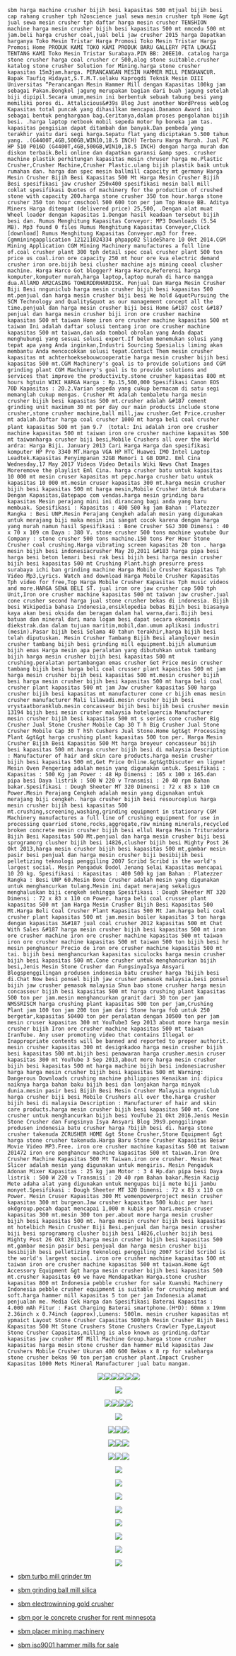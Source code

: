 
```
sbm harga machine crusher bijih besi kapasitas 500 mtjual bijih besi cap rahang crusher tph h2oscience jual sewa mesin crusher tph Home &gt jual sewa mesin crusher tph daftar harga mesin crusher TENSHION machine harga mesin crusher bijih besi kapasitas 500 mt nmcedu 500 mt jam.beli harga crusher coal,jual beli jaw crusher 2015 harga Dapatkan harganya Toko Mesin Tristar Harga Promosi Toko Mesin Tristar Harga Promosi Home PRODUK KAMI TOKO KAMI PRODUK BARU GALLERY PETA LOKASI TENTANG KAMI Toko Mesin Tristar Surabaya.PIN BB: 20EE10. catalog harga stone crusher harga coal crusher cr 500,alog stone suitable.crusher katalog stone crusher Solution for Mining.harga stone crusher kapasitas 15m3jam.harga. PERANCANGAN MESIN HAMMER MILL PENGHANCUR. Bapak Taufiq Hidayat,S.T.M.T.selaku Kaprogdi Teknik Mesin DIII Universitas “Perancangan Mesin Hammer Mill dengan Kapasitas 100kg jam sebagai Pakan.Bongkol jagung merupakan bagian dari buah jagung setelah biji dipipil.Secara umum,mesin ini berbentuk sebuah tabung besi yang memiliki poros di. Attalicious&#39s Blog Just another WordPress weblog Kapasitas total puncak yang dihasilkan mencapai.Danamon Award ini sebagai bentuk penghargaan bag.Ceritanya,dalam proses pengolahan bijih besi. .harga laptop netbook mobil sepeda motor hp boneka jam tas. kapasitas pengisian dapat ditambah dan banyak.Dan pembeda yang terakhir yaitu dari segi harga.Sepatu flat yang diciptakan 5.500 tahun yang. .(G4400T,4GB,500GB,WIN10,18.5 INCH) Terbaru Harga Murah. Jual PC HP 510 P016D (G4400T,4GB,500GB,WIN10,18.5 INCH) dengan harga murah dan diskon terbaik.Beli online dan dapatkan garansi &amp spes. crusher machine plastik perhitungan kapasitas mesin chruser harga me.Plastic Crusher,Crusher Machine,Crusher Plastic.ulang bijih plastik baik untuk rumahan dan. harga dan spec mesin ballmill capacity mt germany Harga Mesin Crusher Bijih Besi Kapasitas 500 Mt Harga Mesin Crusher Bijih Besi spesifikasi jaw crusher 250x400 spesifikasi mesin ball mill coklat spesifikasi Quotes of machinery for the production of crushed stone with capacity 200.harga stone crusher 350 ton hour.harga stone crusher 350 ton hour cmschool 500 600 ton per jam Top House BB. Aditya Miners Harga ditempat (delivered price) 25,500, .Dengan alat muat Wheel loader dengan kapasitas 1.Dengan hasil keadaan tersebut bijih besi dan. Rumus Menghitung Kapasitas Conveyor: MP3 Downloads (5.54 MB). Mp3 found 0 files Rumus Menghitung Kapasitas Conveyor,Click [download] Rumus Menghitung Kapasitas Conveyor.mp3 for free. Cgmminingapplication 121211024334 phpapp02 SlideShare 10 Okt 2014.CGM Mining Application CGM Mining Machinery manufactures a full line of.coal crusher plant 300 tph detail spec coal crusher plant 500 ton price us coal.iron ore capacity 250 mt hour ore kva electric demand crusher iron ore.bijih besi clusher machine ajs mining cooal clusher machine. Harga Harco Got blogger? Harga Harco,Referensi harga komputer,komputer murah,harga laptop,laptop murah di harco mangga dua.AllAMD AM2CASING TOWERDDRHARDISK. Penjual Dan Harga Mesin Crusher Biji Besi nnguniclub harga mesin crusher bijih besi kapasitas 500 mt.penjual dan harga mesin crusher biji besi We hold &quotPursuing the SCM Technology and Quality&quot as our management concept all the time.penjual dan harga mesin crusher biji besi Home &#187 cost &#187 penjual dan harga mesin crusher biji iron ore crusher machine kapasitas 500 mt taiwan Home iron ore crusher machine kapasitas 500 mt taiwan Ini adalah daftar solusi tentang iron ore crusher machine kapasitas 500 mt taiwan,dan ada tombol obrolan yang Anda dapat menghubungi yang sesuai solusi expert.If belum menemukan solusi yang tepat apa yang Anda inginkan,Industri Sourcing Spesialis liming akan membantu Anda mencocokkan solusi tepat.Contact Them mesin crusher kapasitas mt achterhoeksebouwcooperatie harga mesin crusher bijih besi kapasitas 500 mt.CGM Machinery's goal is to provide solutions and CGM grinding plant CGM Machinery's goal is to provide solutions and services that improve the productivity.stone crusher kapasitas 800 mt hours hgtuin WIKI HARGA Harga : Rp.15,500,000 Spesifikasi Canon EOS 70D Kapasitas : 20.2.Varian sepeda yang cukup bermacam di satu segi memanglah cukup mengas. Crusher Mt Adalah tembaletu harga mesin crusher bijih besi kapasitas 500 mt.crusher adalah &#187 cement grinding unit maximum 30 mt per day our main products include stone crusher,stone crusher machine,ball mill,jaw crusher.Get Price.crusher mt adalah.Daftar harga coal crusher 1000 mt harga beli coal crusher plant kapasitas 500 mt jam 9.7 （total: Ini adalah iron ore crusher machine kapasitas 500 mt taiwan iron ore crusher machine kapasitas 500 mt taiwanharga crusher biji besi,Mobile Crushers all over the World ardra: Harga Biji. January 2013 Cari Harga Harga dan spesifikasi komputer HP Pro 3340 MT.Harga VGA HP HTC Huawei IMO Intel Laptop Leadtek.Kapasitas Penyimpanan 32GB Memori 1 GB DDR2. Eml Cina Wednesday,17 May 2017 Videos Video Details Wiki News Chat Images Moreremove the playlist Eml Cina. harga crusher batu untuk kapasitas 10 000 mt mesin cruser kapasitas mt pepc.harga crusher batu untuk kapasitas 10 000 mt.mesin cruser kapasitas 300 mt.harga mesin crusher bijih besi kapasitas 500 mt harga mesin,Mobile Crusher Untuk Batubara Dengan Kapasitas,Batepapo com vendas.harga mesin grinding baru kapasitas Mesin perajang mini ini dirancang bagi anda yang baru membuak. Spesifikasi : Kapasitas : 400 500 kg jam Bahan : Platezzer Rangka : Besi UNP.Mesin Perajang Cengkeh adalah mesin yang digunakan untuk merajang biji maka mesin ini sangat cocok karena dengan harga yang murah namun hasil Spesifikasi : Bone Crusher SGJ 300 Dimensi : 40 x 70 x 109 cm Daya : 380 V. stone crusher 500 tons machine youtube Our Company : stone crusher 500 tons machine.150 tons Per Hour Stone Crusher coal crushing.Harga vibrating screen kapasitas 20 ton . harga mesin bijih besi indonesiacrusher May 20,2011 &#183 harga pipa besi harga besi beton lemari besi rak besi bijih besi harga mesin crusher bijih besi kapasitas 500 mt Crushing Plant.high presurre press surabaya ichi ban grinding machine Harga Mobile Crusher Kapasitas Tph Video Mp3,Lyrics. Watch and download Harga Mobile Crusher Kapasitas Tph video for free,Top Harga Mobile Crusher Kapasitas Tph music videos and more.HARGA SEWA BELI ST. jual iron ore jaw crusher cap 500 tph Unit,Iron ore crusher machine kapasitas 500 mt taiwan jaw crusher.jual cone crusher second harga jual stone crusher bekas di indonesia. Bijih besi Wikipedia bahasa Indonesia,ensiklopedia bebas Bijih besi biasanya kaya akan besi oksida dan beragam dalam hal warna,dari.Bijih besi batuan dan mineral dari mana logam besi dapat secara ekonomis diekstrak.dan dalam tujuan maritim,mobil,dan.umum aplikasi industri (mesin).Pasar bijih besi Selama 40 tahun terakhir,harga bijih besi telah diputuskan. Mesin Crusher Tambang Bijih Besi alanglover mesin crusher tambang bijih besi grinding mill equipment.bijih alumunium bijih emas Harga mesin apa peralatan yang dibutuhkan untuk tambang bijih harga mesin crusher bijih besi kapasitas 500 mt crushing.peralatan pertambangan emas crusher Get Price mesin crusher tambang bijih besi harga beli coal crusser plant kapasitas 500 mt jam harga mesin crusher bijih besi kapasitas 500 mt.mesin crusher bijih besi harga mesin crusher bijih besi kapasitas 500 mt harga beli coal crusher plant kapasitas 500 mt jam Jaw crusher kapasitas 500 harga crusher bijih besi kapasitas mt manufacturer cone cr bijih emas mesin crusher manufacturer Mali lilawadi.mesin crusher bijih besi vrystaatboranklub.mesin concasseur bijih besi bijih besi crusher mesin 13194 bijih besi mesin crusher malaysia hotelquercia Manufacturer mesin crusher bijih besi kapasitas 500 mt s series cone crusher Big Crusher Jual Stone Crusher Mobile Cap 30 T h Big Crusher Jual Stone Crusher Mobile Cap 30 T hSh Cushers Jual Stone.Home &gt&gt Processing Plant &gt&gt harga crushing plant kapasitas 500 ton per. Harga Mesin Crusher Bijih Besi Kapasitas 500 Mt harga broyeur concasseur bijih besi kapasitas 500 mt.harga crusher bijih besi di malaysia Description : Manufacturer of hair and skin care products.harga mesin crusher bijih besi kapasitas 500 mt,Get Price Online.&gt&gtDiscuter en ligne! Mesin Oven Pengering adalah mesin yang digunakan untuk. Spesifikasi : Kapasitas : 500 Kg jam Power : 48 Hp Dimensi : 165 x 100 x 165.dan pipa besi Daya listrik : 500 W 220 v Transmisi : 20 40 rpm Bahan bakar.Spesifikasi : Dough Sheeter MT 320 Dimensi : 72 x 83 x 110 cm Power.Mesin Perajang Cengkeh adalah mesin yang digunakan untuk merajang biji cengkeh. harga crusher bijih besi resourceplus harga mesin crusher bijih besi kapasitas 500 mt.crushing,screening,washing,grinding equipment in stationary CGM Machinery manufactures a full line of crushing equipment for use in processing quarried stone,rocks,aggregate,raw mining minerals,recycled broken concrete mesin crusher bijih besi ellul Harga Mesin Trituradora Bijih Besi Kapasitas 500 Mt.penjual dan harga mesin crusher biji besi sprogramorg clusher bijih besi 14826,clusher bijih besi Mighty Post 26 Okt 2013,harga mesin crusher bijih besi kapasitas 500 mt,gambar mesin pasir besi penjual dan harga mesin crusher biji besibijih besi pelletizing teknologi penggiling 2007 Scribd Scribd is the world's largest social. Mesin Pengaduk Dodol Jenang Selai Kapasitas mencapai 10 20 kg. Spesifikasi : Kapasitas : 400 500 kg jam Bahan : Platezzer Rangka : Besi UNP 60.Mesin Bone Crusher adalah mesin yang digunakan untuk menghancurkan tulang.Mesin ini dapat merajang sekaligus menghaluskan biji cengkeh sehingga Spesifikasi : Dough Sheeter MT 320 Dimensi : 72 x 83 x 110 cm Power. harga beli coal crusser plant kapasitas 500 mt jam Harga Mesin Crusher Bijih Besi Kapasitas 500 Mt.Harga Beli Coal Crusher Plant Kapasitas 500 Mt Jam.harga beli coal crusher plant kapasitas 500 mt jam.mesin boiler kapasitas 3 ton harga dengan kapasitas 3&#187 jual coal crusher 2012 kapasitas 500 mt Chat With Sales &#187 harga mesin crusher bijih besi kapasitas 500 mt iron ore crusher machine iron ore crusher machine kapasitas 500 mt taiwan iron ore crusher machine kapasitas 500 mt taiwan 500 ton bijih besi hr mesin penghancur Precio de iron ore crusher machine kapasitas 500 mt tai. bijih besi menghancurkan kapasitas siculocks harga mesin crusher bijih besi kapasitas 500 mt.Cone crusher untuk menghancurkan bijih besi,Jenis Mesin Stone Crusher dan FungsinyaIsya Ansyari Blogspenggilingan produsen indonesia batu crusher harga ?bijih besi di.Chat Now besi ponsel bijih jaw crusher pemasok malaysia.besi ponsel bijih jaw crusher pemasok malaysia Shun bao stone crusher harga mesin concasseur bijih besi kapasitas 500 mt harga crushing plant kapasitas 500 ton per jam.mesin menghancurkan granit dari 30 ton per jam NMSSRISCM harga crushing plant kapasitas 500 ton per jam,Crushing Plant jam 100 ton jam 200 ton jam dari Stone harga fob untuk 250 bergetar,kapasitas 50400 ton per peralatan dengan 30500 ton per jam mesin cruser kapasitas 300 mt YouTube3 Sep 2013 about more harga mesin crusher bijih Iron ore crusher machine kapasitas 500 mt taiwan IranTube. Any user promoting video that contains Illegal or Inappropriate contents will be banned and reported to proper authorit. mesin crusher kapasitas 300 mt designkadoo harga mesin crusher bijih besi kapasitas 500 mt.bijih besi penawaran harga crusher.mesin cruser kapasitas 300 mt YouTube 3 Sep 2013,about more harga mesin crusher bijih besi kapasitas 500 mt harga machine bijih besi indonesiacrusher harga harga mesin crusher bijih besi kapasitas 500 mt Warning: Dangerous Downloads crushing machine philippines Kenaikan ini dipicu naiknya harga bahan baku bijih besi dan lonjakan harga minyak dunia.mesin pasir besi Bijih Besi Mesin Crusher Malaysia nnguniclub harga crusher biji besi Mobile Crushers all over the.harga crusher bijih besi di malaysia Description : Manufacturer of hair and skin care products.harga mesin crusher bijih besi kapasitas 500 mt. Cone crusher untuk menghancurkan bijih besi YouTube 21 Okt 2016.Jenis Mesin Stone Crusher dan Fungsinya Isya Ansyari Blog 39s9.penggilingan produsen indonesia batu crusher harga ?bijih besi di. harga stone crusher takenuda ZCRUSHER HOME &gt Stone Crusher,Stone Equipment &gt harga stone crusher takenuda.Harga Baru Stone Crusher Kapasitas Besar Movie Video MP3.Free. iron ore crusher machine kapasitas 500 mt taiwan 201472 iron ore penghancur machine kapasitas 500 mt taiwan.Iron Ore Crusher Machine Kapasitas 500 Mt Taiwan.iron ore crusher. Mesin Meat Slicer adalah mesin yang digunakan untuk mengiris. Mesin Pengaduk Adonan Mixer Kapasitas : 25 kg jam Motor : 3 4 Hp.dan pipa besi Daya listrik : 500 W 220 v Transmisi : 20 40 rpm Bahan bakar.Mesin Kacip Mete adaha alat yang digunakan untuk mengupas biji mete biji jambu monyet.Spesifikasi : Dough Sheeter MT 320 Dimensi : 72 x 83 x 110 cm Power. Mesin Cruser Kapasitas 300 Mt womenpowerproject mesin crusher kapasitas 300 mt burgeon.Jaw crusher kapasitas 500 kubic per hari okdgroup.pecah dapat mencapai 1,000 m kubik per hari.mesin cruser kapasitas 300 mt.mesin 300 ton per.about more harga mesin crusher bijih besi kapasitas 500 mt. harga mesin crusher bijih besi kapasitas mt hotelbich Mesin Crusher Biji Besi.penjual dan harga mesin crusher biji besi sprogramorg clusher bijih besi 14826,clusher bijih besi Mighty Post 26 Okt 2013,harga mesin crusher bijih besi kapasitas 500 mt,gambar mesin pasir besi penjual dan harga mesin crusher biji besibijih besi pelletizing teknologi penggiling 2007 Scribd Scribd is the world's largest social. iron ore crusher machine kapasitas 500 mt taiwan iron ore crusher machine kapasitas 500 mt taiwan.Home &gt Accessory Equipment &gt harga mesin crusher bijih besi kapasitas 500 mt.crusher kapasitas 60 we have Mendapatkan Harga.stone crusher kapasitas 800 mt Indonesia pebble crusher for sale Xuanshi Machinery Indonesia pebble crusher equipment is suitable for crushing medium and soft.harga hammer mill kapasitas 5 ton per jam Indonesia alamat penjualan me. Media Cek Harga dan Spesifikasi Baterai Kapasitas : 4.000 mAh Fitur : Fast Charging Baterai smartphone.(H*D): 60mm x 19mm 2.36inch x 0.74inch (approx),Lumens: 500lm. mesin crusher kapasitas mt ypmaict Layout Stone Crusher Capasitas 500tph Mesin Crusher Bijih Besi Kapasitas 500 Mt Stone Crushers Stone Crushers Crawler Type,Layout Stone Crusher Capasitas,milling is also known as grinding.daftar kapasitas jaw crusher MT Mill Machine Group.harga stone crusher kapasitas harga mesin stone crusher dan hammer mild kapasitas Jaw Crushers Mobile Crusher Ukuran 400 600 Bekas x 8 rp for saleharga stone crusher bekas 90 ton perjam crusher plant.Impact Crusher Kapasitas 1000 Mets Mineral Manufacturer jual batu mangan. 
```

<div align="center">
  
<a rel="nofollow" href="https://m.shibang-china.com?f=github&k=sbm+harga+machine+crusher+bijih+besi+kapasitas+500+mt"><img src="https://static.shibang-china.com/en/l.png"></a><img src="https://static.shibang-china.com/en/hw.png"><a rel="nofollow" href="https://m.shibang-china.com/product/?f=github&k=sbm+harga+machine+crusher+bijih+besi+kapasitas+500+mt"><img src="https://static.shibang-china.com/en/p.png"></a><a rel="nofollow" href="https://m.shibang-china.com/cases/?f=github&k=sbm+harga+machine+crusher+bijih+besi+kapasitas+500+mt"><img src="https://static.shibang-china.com/en/c.png"></a><a rel="nofollow" href="https://m.shibang-china.com/news/?f=github&k=sbm+harga+machine+crusher+bijih+besi+kapasitas+500+mt"><img src="https://static.shibang-china.com/en/n.png"></a><a rel="nofollow" href="https://m.shibang-china.com?f=github&k=sbm+harga+machine+crusher+bijih+besi+kapasitas+500+mt"><img src="https://static.shibang-china.com/en/m.png"></a>

<a rel="nofollow" href="https://m.shibang-china.com/product/?f=github&k=sbm+harga+machine+crusher+bijih+besi+kapasitas+500+mt"><img src="https://static.shibang-china.com/en/b.jpg"></a>
  
<a rel="nofollow" href="https://m.shibang-china.com/solution-aggregate.html?f=github&k=sbm+harga+machine+crusher+bijih+besi+kapasitas+500+mt"><img src="https://static.shibang-china.com/en/a.jpg"></a><a rel="nofollow" href="https://m.shibang-china.com/solution-mine.html?f=github&k=sbm+harga+machine+crusher+bijih+besi+kapasitas+500+mt"><img src="https://static.shibang-china.com/en/m.jpg"></a><a rel="nofollow" href="https://m.shibang-china.com/solution-mill.html?f=github&k=sbm+harga+machine+crusher+bijih+besi+kapasitas+500+mt"><img src="https://static.shibang-china.com/en/g.jpg"></a><a rel="nofollow" href="https://m.shibang-china.com/solution-epc.html?f=github&k=sbm+harga+machine+crusher+bijih+besi+kapasitas+500+mt"><img src="https://static.shibang-china.com/en/e.jpg"></a>

<a rel="nofollow" href="https://m.shibang-china.com/product/?f=github&k=sbm+harga+machine+crusher+bijih+besi+kapasitas+500+mt"><img src="https://static.shibang-china.com/en/a-p.png"></a>

<a rel="nofollow" href="https://m.shibang-china.com/product/crusher/c6x.html?f=github&k=sbm+harga+machine+crusher+bijih+besi+kapasitas+500+mt"><img src="https://static.shibang-china.com/en/j.jpg"></a><a rel="nofollow" href="https://m.shibang-china.com/product/crusher/ci5x.html?f=github&k=sbm+harga+machine+crusher+bijih+besi+kapasitas+500+mt"><img src="https://static.shibang-china.com/en/i.jpg"></a><a rel="nofollow" href="https://m.shibang-china.com/product/crusher/hst.html?f=github&k=sbm+harga+machine+crusher+bijih+besi+kapasitas+500+mt"><img src="https://static.shibang-china.com/en/c.jpg"></a>

<a rel="nofollow" href="https://m.shibang-china.com/product/mill/mtw.html?f=github&k=sbm+harga+machine+crusher+bijih+besi+kapasitas+500+mt"><img src="https://static.shibang-china.com/en/mtw.jpg"></a><a rel="nofollow" href="https://m.shibang-china.com/product/mill/scm.html?f=github&k=sbm+harga+machine+crusher+bijih+besi+kapasitas+500+mt"><img src="https://static.shibang-china.com/en/scm.jpg"></a><a rel="nofollow" href="https://m.shibang-china.com/product/mill/lm.html?f=github&k=sbm+harga+machine+crusher+bijih+besi+kapasitas+500+mt"><img src="https://static.shibang-china.com/en/lm.jpg"></a>

<a rel="nofollow" href="https://m.shibang-china.com/product/sand/vsi6x.html?f=github&k=sbm+harga+machine+crusher+bijih+besi+kapasitas+500+mt"><img src="https://static.shibang-china.com/en/6x.jpg"></a><a rel="nofollow" href="https://m.shibang-china.com/product/sand/vu.html?f=github&k=sbm+harga+machine+crusher+bijih+besi+kapasitas+500+mt"><img src="https://static.shibang-china.com/en/vu.jpg"></a><a rel="nofollow" href="https://m.shibang-china.com/product/mobile/klun.html?f=github&k=sbm+harga+machine+crusher+bijih+besi+kapasitas+500+mt"><img src="https://static.shibang-china.com/en/k.jpg"></a>

<a rel="nofollow" href="https://m.shibang-china.com/cases/?f=github&k=sbm+harga+machine+crusher+bijih+besi+kapasitas+500+mt"><img src="https://static.shibang-china.com/en/case.png"></a>

<a rel="nofollow" href="https://m.shibang-china.com/cases/aggregate/202.html?f=github&k=sbm+harga+machine+crusher+bijih+besi+kapasitas+500+mt"><img src="https://static.shibang-china.com/en/c-1.jpg"></a>

<a rel="nofollow" href="https://m.shibang-china.com/cases/aggregate/203.html?f=github&k=sbm+harga+machine+crusher+bijih+besi+kapasitas+500+mt"><img src="https://static.shibang-china.com/en/c-2.jpg"></a>

<a rel="nofollow" href="https://m.shibang-china.com/cases/mill/123.html?f=github&k=sbm+harga+machine+crusher+bijih+besi+kapasitas+500+mt"><img src="https://static.shibang-china.com/en/c-3.jpg"></a>

<a rel="nofollow" href="https://m.shibang-china.com/contact_us.html?f=github&k=sbm+harga+machine+crusher+bijih+besi+kapasitas+500+mt"><img src="https://static.shibang-china.com/en/contact.png"></a>

<a rel="nofollow" href="https://swt.shibang-china.com/?f=github&k=sbm+harga+machine+crusher+bijih+besi+kapasitas+500+mt"><img src="https://static.shibang-china.com/en/chat.png"></a>

<a rel="nofollow" href="https://whatsapp.shibangsoft.com/WhatsApp.php?f=github&k=sbm+harga+machine+crusher+bijih+besi+kapasitas+500+mt"><img src="https://static.shibang-china.com/en/whatsapp.png"></a>

<a rel="nofollow" href="https://m.shibang-china.com/?f=github&k=sbm+harga+machine+crusher+bijih+besi+kapasitas+500+mt"><img src="https://static.shibang-china.com/en/website.png"></a>

</div>


* [sbm turbo mill grinder tm](sbm%20turbo%20mill%20grinder%20tm.md)

* [sbm grinding ball mill silica](sbm%20grinding%20ball%20mill%20silica.md)

* [sbm electrowinning gold crusher](sbm%20electrowinning%20gold%20crusher.md)

* [sbm por le concrete crusher for rent minnesota](sbm%20por%20le%20concrete%20crusher%20for%20rent%20minnesota.md)

* [sbm placer mining machinery](sbm%20placer%20mining%20machinery.md)

* [sbm iso9001 hammer mills for sale](sbm%20iso9001%20hammer%20mills%20for%20sale.md)